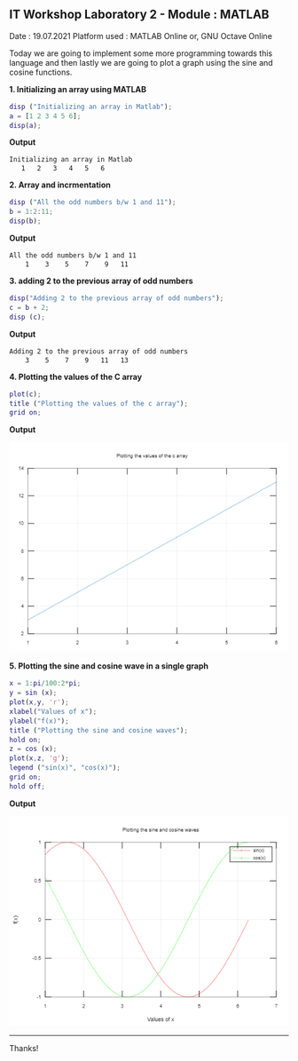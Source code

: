 ## IT Workshop Laboratory 2 - Module : MATLAB
Date : 19.07.2021
Platform used : MATLAB Online or, GNU Octave Online

Today we are going to implement some more programming towards this language and then lastly we are going to plot a graph using the sine and cosine functions.

**1. Initializing an array using MATLAB**
```matlab
disp ("Initializing an array in Matlab");
a = [1 2 3 4 5 6];
disp(a);
```
**Output**
```
Initializing an array in Matlab
   1   2   3   4   5   6
```


**2. Array and incrmentation**
```matlab
disp ("All the odd numbers b/w 1 and 11");
b = 1:2:11;
disp(b);
```

**Output**
```
All the odd numbers b/w 1 and 11
    1    3    5    7    9   11
```

**3. adding 2 to the previous array of odd numbers**
```matlab
disp("Adding 2 to the previous array of odd numbers");
c = b + 2;
disp (c);
```

**Output**
```
Adding 2 to the previous array of odd numbers
    3    5    7    9   11   13
```

**4. Plotting the values of the C array**
```matlab
plot(c);
title ("Plotting the values of the c array");
grid on;
```

**Output**


![](https://github.com/abhisheks008/Fifth-Semester-UEMK-2019-2023-Batch/blob/main/IT%20WORKSHOP/Snapshots/octave-online-line-1.png)


**5. Plotting the sine and cosine wave in a single graph**
```matlab
x = 1:pi/100:2*pi;
y = sin (x);
plot(x,y, 'r');
xlabel("Values of x");
ylabel("f(x)");
title ("Plotting the sine and cosine waves");
hold on;
z = cos (x);
plot(x,z, 'g');
legend ("sin(x)", "cos(x)");
grid on;
hold off;
```

**Output**

![](https://github.com/abhisheks008/Fifth-Semester-UEMK-2019-2023-Batch/blob/main/IT%20WORKSHOP/Snapshots/octave-online-line-10.png)

************************

Thanks!
